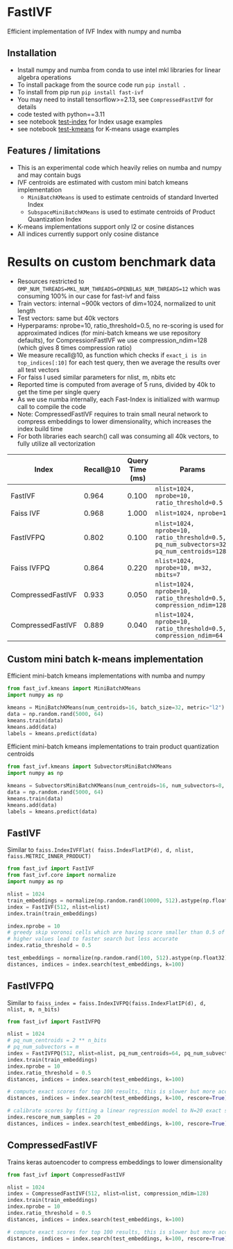 # FastIVF

Efficient implementation of IVF Index with numpy and numba

## Installation

* Install numpy and numba from conda to use intel mkl libraries for linear algebra operations
* To install package from the source code run `pip install .`
* To install from pip run `pip install fast-ivf`
* You may need to install tensorflow>=2.13, see `CompressedFastIVF` for details
* code tested with python==3.11
* see notebook [test-index](notebooks/test-index.ipynb) for Index usage examples
* see notebook [test-kmeans](notebooks/test-kmeans.ipynb) for K-means usage examples

## Features / limitations

* This is an experimental code which heavily relies on numba and numpy and may contain bugs
* IVF centroids are estimated with custom mini batch kmeans implementation
  * `MiniBatchKMeans` is used to estimate centroids of standard Inverted Index 
  * `SubspaceMiniBatchKMeans` is used to estimate centroids of Product Quantization Index
* K-means implementations support only l2 or cosine distances
* All indices currently support only cosine distance 

# Results on custom benchmark data

* Resources restricted to `OMP_NUM_THREADS=MKL_NUM_THREADS=OPENBLAS_NUM_THREADS=12` which was consuming 100% in our case for fast-ivf and faiss
* Train vectors: internal ~900k vectors of dim=1024, normalized to unit length
* Test vectors: same but 40k vectors
* Hyperparams: nprobe=10, ratio_threshold=0.5, no re-scoring is used for approximated indices (for mini-batch kmeans we use repository defaults), 
for CompressionFastIVF we use compression_ndim=128 (which gives 8 times compression ratio)
* We measure recall@10, as function which checks if `exact_i is in top_indices[:10]` for each test query, then we 
average the results over all test vectors
* For faiss I used similar parameters for nlist, m, nbits etc
* Reported time is computed from average of 5 runs, divided by 40k to get the time per single query
* As we use numba internally, each Fast-Index is initialized with warmup call to compile the code
* Note: CompressedFastIVF requires to train small neural network to compress embeddings to lower dimensionality, which increases the index build time
* For both libraries each search() call was consuming all 40k vectors, to fully utilize all vectorization

| Index             | Recall@10 | Query Time (ms) | Params                                                                                   |
|-------------------|-----------|-----------------|------------------------------------------------------------------------------------------|
| FastIVF           | 0.964     | 0.100           | `nlist=1024, nprobe=10, ratio_threshold=0.5`                                             |
| Faiss IVF         | 0.968     | 1.000           | `nlist=1024, nprobe=10`                                                                  |
| FastIVFPQ         | 0.802     | 0.100           | `nlist=1024, nprobe=10, ratio_threshold=0.5, pq_num_subvectors=32, pq_num_centroids=128` |
| Faiss IVFPQ       | 0.864     | 0.220           | `nlist=1024, nprobe=10, m=32, nbits=7`                                                   |
| CompressedFastIVF | 0.933     | 0.050           | `nlist=1024, nprobe=10, ratio_threshold=0.5, compression_ndim=128`                       |
| CompressedFastIVF | 0.889     | 0.040           | `nlist=1024, nprobe=10, ratio_threshold=0.5, compression_ndim=64`                        |




## Custom mini batch k-means implementation 

Efficient mini-batch kmeans implementations with numba and numpy

```python
from fast_ivf.kmeans import MiniBatchKMeans
import numpy as np

kmeans = MiniBatchKMeans(num_centroids=16, batch_size=32, metric="l2")
data = np.random.rand(5000, 64)
kmeans.train(data)
kmeans.add(data)
labels = kmeans.predict(data)
```

Efficient mini-batch kmeans implementations to train product quantization centroids

```python
from fast_ivf.kmeans import SubvectorsMiniBatchKMeans
import numpy as np

kmeans = SubvectorsMiniBatchKMeans(num_centroids=16, num_subvectors=8, batch_size=32, metric="l2")
data = np.random.rand(5000, 64)
kmeans.train(data)
kmeans.add(data)
labels = kmeans.predict(data)
```

## FastIVF

Similar to `faiss.IndexIVFFlat( faiss.IndexFlatIP(d), d, nlist, faiss.METRIC_INNER_PRODUCT)`


```python
from fast_ivf import FastIVF
from fast_ivf.core import normalize
import numpy as np

nlist = 1024
train_embeddings = normalize(np.random.rand(10000, 512).astype(np.float32))
index = FastIVF(512, nlist=nlist)
index.train(train_embeddings)

index.nprobe = 10
# greedy skip voronoi cells which are having score smaller than 0.5 of the largest score
# higher values lead to faster search but less accurate
index.ratio_threshold = 0.5

test_embeddings = normalize(np.random.rand(100, 512).astype(np.float32))
distances, indices = index.search(test_embeddings, k=100)

```

## FastIVFPQ

Similar to `faiss_index = faiss.IndexIVFPQ(faiss.IndexFlatIP(d), d, nlist, m, n_bits)`

```python
from fast_ivf import FastIVFPQ

nlist = 1024
# pq_num_centroids = 2 ** n_bits
# pq_num_subvectors = m
index = FastIVFPQ(512, nlist=nlist, pq_num_centroids=64, pq_num_subvectors=32)
index.train(train_embeddings)
index.nprobe = 10
index.ratio_threshold = 0.5
distances, indices = index.search(test_embeddings, k=100)

# compute exact scores for top 100 results, this is slower but more accurate
distances, indices = index.search(test_embeddings, k=100, rescore=True)

# calibrate scores by fitting a linear regression model to N=20 exact scores, if -1 then all scores are exactly computed
index.rescore_num_samples = 20
distances, indices = index.search(test_embeddings, k=100, rescore=True)

```

## CompressedFastIVF

Trains keras autoencoder to compress embeddings to lower dimensionality


```python
from fast_ivf import CompressedFastIVF

nlist = 1024
index = CompressedFastIVF(512, nlist=nlist, compression_ndim=128)
index.train(train_embeddings)
index.nprobe = 10
index.ratio_threshold = 0.5
distances, indices = index.search(test_embeddings, k=100)

# compute exact scores for top 100 results, this is slower but more accurate
distances, indices = index.search(test_embeddings, k=100, rescore=True)

```



